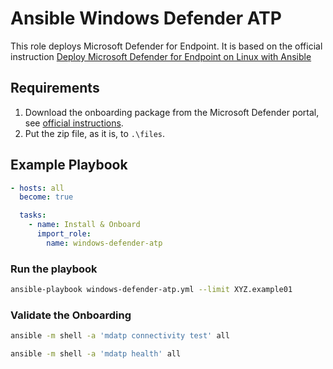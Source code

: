 # Ansible Windows Defender ATP

This role deploys Microsoft Defender for Endpoint. It is based on the official instruction [Deploy Microsoft Defender for Endpoint on Linux with Ansible](https://learn.microsoft.com/en-us/microsoft-365/security/defender-endpoint/linux-install-with-ansible?view=o365-worldwide)

## Requirements

1. Download the onboarding package from the Microsoft Defender portal, see [official instructions](https://learn.microsoft.com/en-us/microsoft-365/security/defender-endpoint/linux-install-with-ansible?view=o365-worldwide#download-the-onboarding-package).
2. Put the zip file, as it is, to `.\files`.

## Example Playbook

```yaml
- hosts: all
  become: true

  tasks:
    - name: Install & Onboard
      import_role:
        name: windows-defender-atp
```

### Run the playbook

```bash
ansible-playbook windows-defender-atp.yml --limit XYZ.example01
```

### Validate the Onboarding

```bash
ansible -m shell -a 'mdatp connectivity test' all
```

```bash
ansible -m shell -a 'mdatp health' all
```
